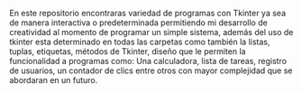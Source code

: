 En este repositorio encontraras variedad de programas con Tkinter ya sea de manera interactiva o predeterminada permitiendo
mi desarrollo de creatividad al momento de programar un simple sistema, además del uso de tkinter esta determinado en todas las carpetas 
como también la listas, tuplas, etiquetas, métodos de Tkinter, diseño que le permiten la funcionalidad a programas como:
Una calculadora, lista de tareas, registro de usuarios, un contador de clics entre otros con mayor complejidad
que se abordaran en un futuro.
 

